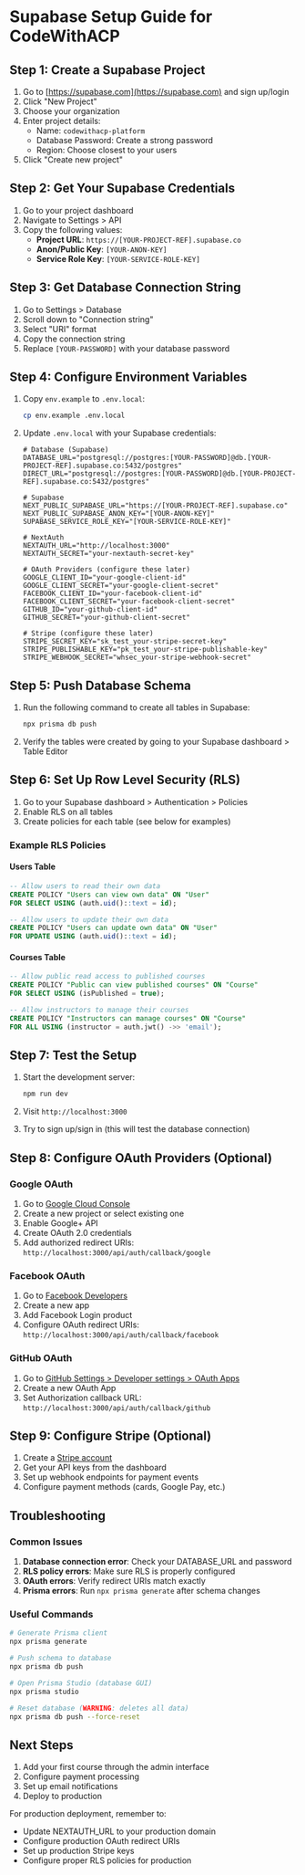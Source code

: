 # Supabase Setup Guide for CodeWithACP

## Step 1: Create a Supabase Project

1. Go to [https://supabase.com](https://supabase.com) and sign up/login
2. Click "New Project"
3. Choose your organization
4. Enter project details:
   - Name: `codewithacp-platform`
   - Database Password: Create a strong password
   - Region: Choose closest to your users
5. Click "Create new project"

## Step 2: Get Your Supabase Credentials

1. Go to your project dashboard
2. Navigate to Settings > API
3. Copy the following values:
   - **Project URL**: `https://[YOUR-PROJECT-REF].supabase.co`
   - **Anon/Public Key**: `[YOUR-ANON-KEY]`
   - **Service Role Key**: `[YOUR-SERVICE-ROLE-KEY]`

## Step 3: Get Database Connection String

1. Go to Settings > Database
2. Scroll down to "Connection string"
3. Select "URI" format
4. Copy the connection string
5. Replace `[YOUR-PASSWORD]` with your database password

## Step 4: Configure Environment Variables

1. Copy `env.example` to `.env.local`:
   ```bash
   cp env.example .env.local
   ```

2. Update `.env.local` with your Supabase credentials:
   ```env
   # Database (Supabase)
   DATABASE_URL="postgresql://postgres:[YOUR-PASSWORD]@db.[YOUR-PROJECT-REF].supabase.co:5432/postgres"
   DIRECT_URL="postgresql://postgres:[YOUR-PASSWORD]@db.[YOUR-PROJECT-REF].supabase.co:5432/postgres"

   # Supabase
   NEXT_PUBLIC_SUPABASE_URL="https://[YOUR-PROJECT-REF].supabase.co"
   NEXT_PUBLIC_SUPABASE_ANON_KEY="[YOUR-ANON-KEY]"
   SUPABASE_SERVICE_ROLE_KEY="[YOUR-SERVICE-ROLE-KEY]"

   # NextAuth
   NEXTAUTH_URL="http://localhost:3000"
   NEXTAUTH_SECRET="your-nextauth-secret-key"

   # OAuth Providers (configure these later)
   GOOGLE_CLIENT_ID="your-google-client-id"
   GOOGLE_CLIENT_SECRET="your-google-client-secret"
   FACEBOOK_CLIENT_ID="your-facebook-client-id"
   FACEBOOK_CLIENT_SECRET="your-facebook-client-secret"
   GITHUB_ID="your-github-client-id"
   GITHUB_SECRET="your-github-client-secret"

   # Stripe (configure these later)
   STRIPE_SECRET_KEY="sk_test_your-stripe-secret-key"
   STRIPE_PUBLISHABLE_KEY="pk_test_your-stripe-publishable-key"
   STRIPE_WEBHOOK_SECRET="whsec_your-stripe-webhook-secret"
   ```

## Step 5: Push Database Schema

1. Run the following command to create all tables in Supabase:
   ```bash
   npx prisma db push
   ```

2. Verify the tables were created by going to your Supabase dashboard > Table Editor

## Step 6: Set Up Row Level Security (RLS)

1. Go to your Supabase dashboard > Authentication > Policies
2. Enable RLS on all tables
3. Create policies for each table (see below for examples)

### Example RLS Policies

#### Users Table
```sql
-- Allow users to read their own data
CREATE POLICY "Users can view own data" ON "User"
FOR SELECT USING (auth.uid()::text = id);

-- Allow users to update their own data
CREATE POLICY "Users can update own data" ON "User"
FOR UPDATE USING (auth.uid()::text = id);
```

#### Courses Table
```sql
-- Allow public read access to published courses
CREATE POLICY "Public can view published courses" ON "Course"
FOR SELECT USING (isPublished = true);

-- Allow instructors to manage their courses
CREATE POLICY "Instructors can manage courses" ON "Course"
FOR ALL USING (instructor = auth.jwt() ->> 'email');
```

## Step 7: Test the Setup

1. Start the development server:
   ```bash
   npm run dev
   ```

2. Visit `http://localhost:3000`
3. Try to sign up/sign in (this will test the database connection)

## Step 8: Configure OAuth Providers (Optional)

### Google OAuth
1. Go to [Google Cloud Console](https://console.cloud.google.com/)
2. Create a new project or select existing one
3. Enable Google+ API
4. Create OAuth 2.0 credentials
5. Add authorized redirect URIs: `http://localhost:3000/api/auth/callback/google`

### Facebook OAuth
1. Go to [Facebook Developers](https://developers.facebook.com/)
2. Create a new app
3. Add Facebook Login product
4. Configure OAuth redirect URIs: `http://localhost:3000/api/auth/callback/facebook`

### GitHub OAuth
1. Go to [GitHub Settings > Developer settings > OAuth Apps](https://github.com/settings/developers)
2. Create a new OAuth App
3. Set Authorization callback URL: `http://localhost:3000/api/auth/callback/github`

## Step 9: Configure Stripe (Optional)

1. Create a [Stripe account](https://stripe.com/)
2. Get your API keys from the dashboard
3. Set up webhook endpoints for payment events
4. Configure payment methods (cards, Google Pay, etc.)

## Troubleshooting

### Common Issues

1. **Database connection error**: Check your DATABASE_URL and password
2. **RLS policy errors**: Make sure RLS is properly configured
3. **OAuth errors**: Verify redirect URIs match exactly
4. **Prisma errors**: Run `npx prisma generate` after schema changes

### Useful Commands

```bash
# Generate Prisma client
npx prisma generate

# Push schema to database
npx prisma db push

# Open Prisma Studio (database GUI)
npx prisma studio

# Reset database (WARNING: deletes all data)
npx prisma db push --force-reset
```

## Next Steps

1. Add your first course through the admin interface
2. Configure payment processing
3. Set up email notifications
4. Deploy to production

For production deployment, remember to:
- Update NEXTAUTH_URL to your production domain
- Configure production OAuth redirect URIs
- Set up production Stripe keys
- Configure proper RLS policies for production
